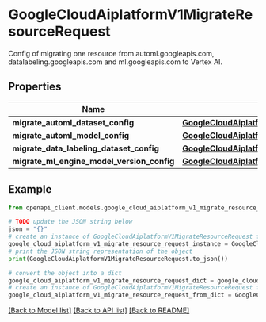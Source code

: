 # GoogleCloudAiplatformV1MigrateResourceRequest

Config of migrating one resource from automl.googleapis.com, datalabeling.googleapis.com and ml.googleapis.com to Vertex AI.

## Properties

Name | Type | Description | Notes
------------ | ------------- | ------------- | -------------
**migrate_automl_dataset_config** | [**GoogleCloudAiplatformV1MigrateResourceRequestMigrateAutomlDatasetConfig**](GoogleCloudAiplatformV1MigrateResourceRequestMigrateAutomlDatasetConfig.md) |  | [optional] 
**migrate_automl_model_config** | [**GoogleCloudAiplatformV1MigrateResourceRequestMigrateAutomlModelConfig**](GoogleCloudAiplatformV1MigrateResourceRequestMigrateAutomlModelConfig.md) |  | [optional] 
**migrate_data_labeling_dataset_config** | [**GoogleCloudAiplatformV1MigrateResourceRequestMigrateDataLabelingDatasetConfig**](GoogleCloudAiplatformV1MigrateResourceRequestMigrateDataLabelingDatasetConfig.md) |  | [optional] 
**migrate_ml_engine_model_version_config** | [**GoogleCloudAiplatformV1MigrateResourceRequestMigrateMlEngineModelVersionConfig**](GoogleCloudAiplatformV1MigrateResourceRequestMigrateMlEngineModelVersionConfig.md) |  | [optional] 

## Example

```python
from openapi_client.models.google_cloud_aiplatform_v1_migrate_resource_request import GoogleCloudAiplatformV1MigrateResourceRequest

# TODO update the JSON string below
json = "{}"
# create an instance of GoogleCloudAiplatformV1MigrateResourceRequest from a JSON string
google_cloud_aiplatform_v1_migrate_resource_request_instance = GoogleCloudAiplatformV1MigrateResourceRequest.from_json(json)
# print the JSON string representation of the object
print(GoogleCloudAiplatformV1MigrateResourceRequest.to_json())

# convert the object into a dict
google_cloud_aiplatform_v1_migrate_resource_request_dict = google_cloud_aiplatform_v1_migrate_resource_request_instance.to_dict()
# create an instance of GoogleCloudAiplatformV1MigrateResourceRequest from a dict
google_cloud_aiplatform_v1_migrate_resource_request_from_dict = GoogleCloudAiplatformV1MigrateResourceRequest.from_dict(google_cloud_aiplatform_v1_migrate_resource_request_dict)
```
[[Back to Model list]](../README.md#documentation-for-models) [[Back to API list]](../README.md#documentation-for-api-endpoints) [[Back to README]](../README.md)


